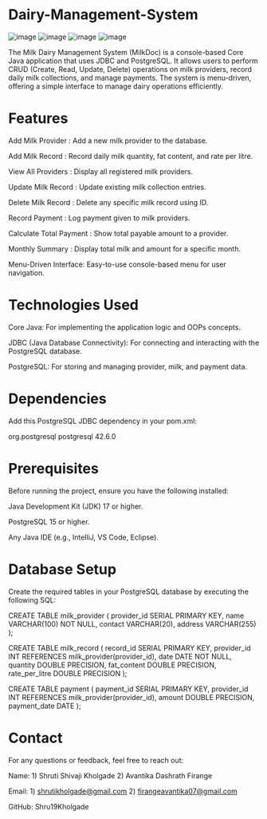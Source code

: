 # Dairy-Management-System
![image](https://github.com/user-attachments/assets/4041701c-75e8-4f10-be9e-d768e64bbf70) ![image](https://github.com/user-attachments/assets/69d04a02-57c0-4614-aa69-2f6f8e011bc0) ![image](https://github.com/user-attachments/assets/dba0328e-9916-4784-9dde-049a67d82521) ![image](https://github.com/user-attachments/assets/8fcce2dd-2351-494f-9883-b488c3a67f88)

The Milk Dairy Management System (MilkDoc) is a console-based Core Java application that uses JDBC and PostgreSQL. It allows users to perform CRUD (Create, Read, Update, Delete) operations on milk providers, record daily milk collections, and manage payments. The system is menu-driven, offering a simple interface to manage dairy operations efficiently.


# Features
Add Milk Provider : Add a new milk provider to the database.

Add Milk Record : Record daily milk quantity, fat content, and rate per litre.

View All Providers : Display all registered milk providers.

Update Milk Record : Update existing milk collection entries.

Delete Milk Record : Delete any specific milk record using ID.

Record Payment : Log payment given to milk providers.

Calculate Total Payment : Show total payable amount to a provider.

Monthly Summary : Display total milk and amount for a specific month.

Menu-Driven Interface: Easy-to-use console-based menu for user navigation.



# Technologies Used
Core Java: For implementing the application logic and OOPs concepts.

JDBC (Java Database Connectivity): For connecting and interacting with the PostgreSQL database.

PostgreSQL: For storing and managing provider, milk, and payment data.


# Dependencies
Add this PostgreSQL JDBC dependency in your pom.xml:

<dependency>
    <groupId>org.postgresql</groupId>
    <artifactId>postgresql</artifactId>
    <version>42.6.0</version>
</dependency>


# Prerequisites
Before running the project, ensure you have the following installed:

Java Development Kit (JDK) 17 or higher.

PostgreSQL 15 or higher.

Any Java IDE (e.g., IntelliJ, VS Code, Eclipse).

# Database Setup
Create the required tables in your PostgreSQL database by executing the following SQL:

CREATE TABLE milk_provider (
    provider_id SERIAL PRIMARY KEY,
    name VARCHAR(100) NOT NULL,
    contact VARCHAR(20),
    address VARCHAR(255)
);

CREATE TABLE milk_record (
    record_id SERIAL PRIMARY KEY,
    provider_id INT REFERENCES milk_provider(provider_id),
    date DATE NOT NULL,
    quantity DOUBLE PRECISION,
    fat_content DOUBLE PRECISION,
    rate_per_litre DOUBLE PRECISION
);

CREATE TABLE payment (
    payment_id SERIAL PRIMARY KEY,
    provider_id INT REFERENCES milk_provider(provider_id),
    amount DOUBLE PRECISION,
    payment_date DATE
);


# Contact

For any questions or feedback, feel free to reach out:

Name: 1) Shruti Shivaji Kholgade
      2) Avantika Dashrath Firange
      

Email: 1) shrutikholgade@gmail.com
       2) firangeavantika07@gmail.com
       

GitHub: Shru19Kholgade
